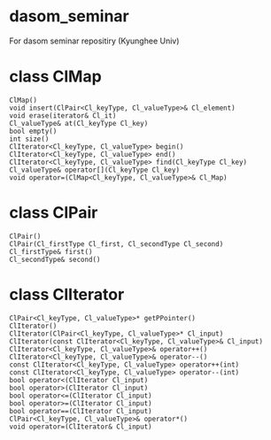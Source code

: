 # dasom_seminar
For dasom seminar repositiry (Kyunghee Univ)

# class ClMap
	ClMap()
	void insert(ClPair<Cl_keyType, Cl_valueType>& Cl_element)
	void erase(iterator& Cl_it)
	Cl_valueType& at(Cl_keyType Cl_key)
	bool empty()
	int size()
	ClIterator<Cl_keyType, Cl_valueType> begin()
	ClIterator<Cl_keyType, Cl_valueType> end()
	ClIterator<Cl_keyType, Cl_valueType> find(Cl_keyType Cl_key)
	Cl_valueType& operator[](Cl_keyType Cl_key)
	void operator=(ClMap<Cl_keyType, Cl_valueType>& Cl_Map)
	
# class ClPair
	ClPair()
	ClPair(Cl_firstType Cl_first, Cl_secondType Cl_second)
	Cl_firstType& first()
	Cl_secondType& second()
	
# class ClIterator
	ClPair<Cl_keyType, Cl_valueType>* getPPointer()
	ClIterator()
	ClIterator(ClPair<Cl_keyType, Cl_valueType>* Cl_input)
	ClIterator(const ClIterator<Cl_keyType, Cl_valueType>& Cl_input)
	ClIterator<Cl_keyType, Cl_valueType>& operator++()
	ClIterator<Cl_keyType, Cl_valueType>& operator--()
	const ClIterator<Cl_keyType, Cl_valueType> operator++(int)
	const ClIterator<Cl_keyType, Cl_valueType> operator--(int)
	bool operator<(ClIterator Cl_input)
	bool operator>(ClIterator Cl_input)
	bool operator<=(ClIterator Cl_input)
	bool operator>=(ClIterator Cl_input)
	bool operator==(ClIterator Cl_input)
	ClPair<Cl_keyType, Cl_valueType>& operator*()
	void operator=(ClIterator& Cl_input)
